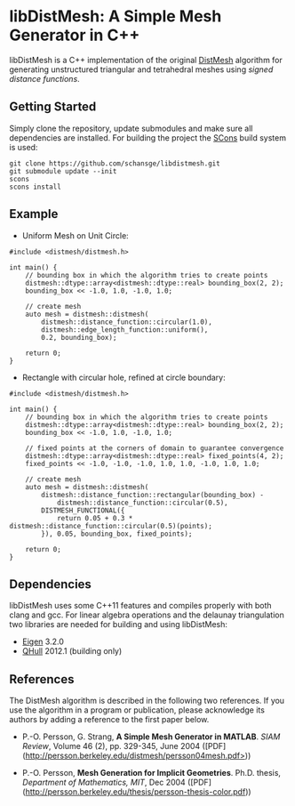 libDistMesh: A Simple Mesh Generator in C++
==============================================

libDistMesh is a C++ implementation of the original [DistMesh](http://persson.berkeley.edu/distmesh/)
algorithm for generating unstructured triangular and tetrahedral meshes using *signed distance functions*.

Getting Started
---------------

Simply clone the repository, update submodules and make sure all dependencies are installed.
For building the project the [SCons](http://www.scons.org/) build system is used:

    git clone https://github.com/schansge/libdistmesh.git
    git submodule update --init
    scons
    scons install

Example
-------

* Uniform Mesh on Unit Circle:

```
#include <distmesh/distmesh.h>

int main() {
    // bounding box in which the algorithm tries to create points
    distmesh::dtype::array<distmesh::dtype::real> bounding_box(2, 2);
    bounding_box << -1.0, 1.0, -1.0, 1.0;

    // create mesh
    auto mesh = distmesh::distmesh(
        distmesh::distance_function::circular(1.0),
        distmesh::edge_length_function::uniform(),
        0.2, bounding_box);

    return 0;
}
```
* Rectangle with circular hole, refined at circle boundary:

```
#include <distmesh/distmesh.h>

int main() {
    // bounding box in which the algorithm tries to create points
    distmesh::dtype::array<distmesh::dtype::real> bounding_box(2, 2);
    bounding_box << -1.0, 1.0, -1.0, 1.0;

    // fixed points at the corners of domain to guarantee convergence
    distmesh::dtype::array<distmesh::dtype::real> fixed_points(4, 2);
    fixed_points << -1.0, -1.0, -1.0, 1.0, 1.0, -1.0, 1.0, 1.0;

    // create mesh
    auto mesh = distmesh::distmesh(
        distmesh::distance_function::rectangular(bounding_box) -
            distmesh::distance_function::circular(0.5),
        DISTMESH_FUNCTIONAL({
            return 0.05 + 0.3 * distmesh::distance_function::circular(0.5)(points);
        }), 0.05, bounding_box, fixed_points);

    return 0;
}
```

Dependencies
------------

libDistMesh uses some C++11 features and compiles properly with both clang
and gcc. For linear algebra operations and the delaunay triangulation two
libraries are needed for building and using libDistMesh:

* [Eigen](http://eigen.tuxfamily.org/) 3.2.0
* [QHull](http://www.qhull.org/) 2012.1 (building only)

References
----------

The DistMesh algorithm is described in the following two references.
If you use the algorithm in a program or publication, please
acknowledge its authors by adding a reference to the first paper
below.

* P.-O. Persson, G. Strang, **A Simple Mesh Generator in MATLAB**.
  *SIAM Review*, Volume 46 (2), pp. 329-345, June 2004 ([PDF]
  (http://persson.berkeley.edu/distmesh/persson04mesh.pdf>))

* P.-O. Persson, **Mesh Generation for Implicit Geometries**.
  Ph.D. thesis, *Department of Mathematics, MIT*, Dec 2004 ([PDF]
  (http://persson.berkeley.edu/thesis/persson-thesis-color.pdf))
